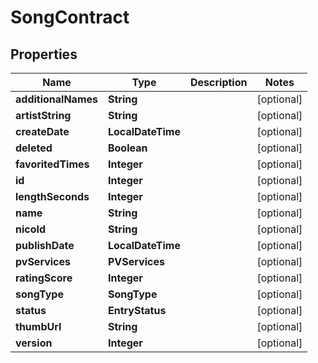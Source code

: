 

# SongContract

## Properties

Name | Type | Description | Notes
------------ | ------------- | ------------- | -------------
**additionalNames** | **String** |  |  [optional]
**artistString** | **String** |  |  [optional]
**createDate** | **LocalDateTime** |  |  [optional]
**deleted** | **Boolean** |  |  [optional]
**favoritedTimes** | **Integer** |  |  [optional]
**id** | **Integer** |  |  [optional]
**lengthSeconds** | **Integer** |  |  [optional]
**name** | **String** |  |  [optional]
**nicoId** | **String** |  |  [optional]
**publishDate** | **LocalDateTime** |  |  [optional]
**pvServices** | **PVServices** |  |  [optional]
**ratingScore** | **Integer** |  |  [optional]
**songType** | **SongType** |  |  [optional]
**status** | **EntryStatus** |  |  [optional]
**thumbUrl** | **String** |  |  [optional]
**version** | **Integer** |  |  [optional]



